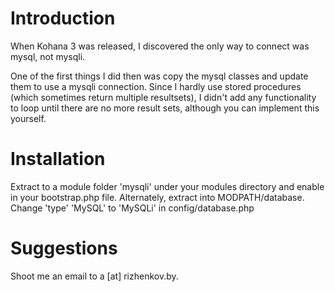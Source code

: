 Introduction
============

When Kohana 3 was released, I discovered the only way to connect was mysql, not mysqli.

One of the first things I did then was copy the mysql classes and update them to use a mysqli connection. Since I hardly use stored procedures (which sometimes return multiple resultsets), I didn't add any functionality to loop until there are no more result sets, although you can implement this yourself.

Installation
============
Extract to a module folder 'mysqli' under your modules directory and enable in your bootstrap.php file. Alternately, extract into MODPATH/database. 
Change 'type' 'MySQL' to 'MySQLi' in config/database.php


Suggestions
============
Shoot me an email to a [at] rizhenkov.by.
